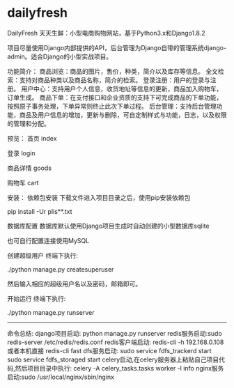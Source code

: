 # dailyfresh
DailyFresh
天天生鲜：小型电商购物网站，基于Python3.x和Django1.8.2

项目尽量使用Django内部提供的API，后台管理为Django自带的管理系统django-admin。适合Django的小型实战项目。

功能简介：
商品浏览：商品的图片，售价，种类，简介以及库存等信息。
全文检索：支持对商品种类以及商品名称，简介的检索。
登录注册：用户的登录与注册。
用户中心：支持用户个人信息，收货地址等信息的更新，商品加入购物车，订单生成。
商品下单：在支付接口和企业资质的支持下可完成商品的下单功能，按照原子事务处理，下单异常则终止此次下单过程。
后台管理：支持后台管理功能，商品及用户信息的增加，更新与删除，可自定制样式与功能，日志，以及权限的管理和分配。

预览：
首页
index

登录
login

商品详情
goods

购物车
cart

安装：
依赖包安装
下载文件进入项目目录之后，使用pip安装依赖包

pip install -Ur plis**.txt

数据库配置
数据库默认使用Django项目生成时自动创建的小型数据库sqlite

也可自行配置连接使用MySQL

创建超级用户
终端下执行:

./python manage.py createsuperuser

然后输入相应的超级用户名以及密码，邮箱即可。

开始运行
终端下执行:

./python manage.py runserver

------------------------------------------
命令总结:
django项目启动: python manage.py runserver
redis服务启动:sudo redis-server /etc/redis/redis.conf
redis客户端启动: redis-cli -h 192.168.0.108    或者本机直接 redis-cli
fast dfs服务启动:	sudo service fdfs_trackerd start
			sudo service fdfs_storaged start
celery启动,在celery服务器上粘贴自己项目代码,然后项目目录中执行: celery -A celery_tasks.tasks worker -l info
nginx服务启动:sudo /usr/local/nginx/sbin/nginx


